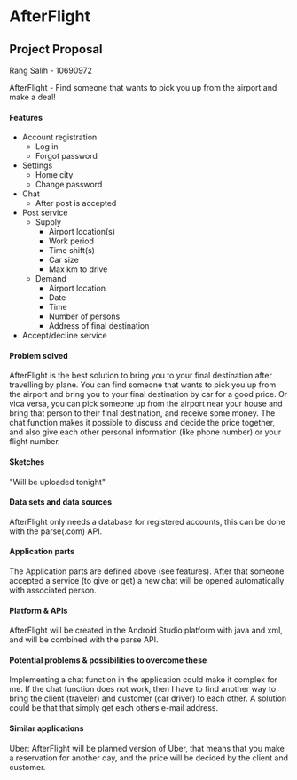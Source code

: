 # AfterFlight
## Project Proposal
Rang Salih - 10690972

AfterFlight - Find someone that wants to pick you up from the airport and make a deal!

#### Features
* Account registration
  * Log in
  * Forgot password
* Settings 
  * Home city
  * Change password
* Chat
  * After post is accepted
* Post service
  * Supply 
  	* Airport location(s)
  	* Work period
  	* Time shift(s)
  	* Car size
  	* Max km to drive
  * Demand
  	* Airport location
  	* Date
  	* Time
  	* Number of persons
  	* Address of final destination
* Accept/decline service

#### Problem solved
AfterFlight is the best solution to bring you to your final destination after travelling by plane. 
You can find someone that wants to pick you up from the airport and bring you to your final destination by car for a good price.
Or vica versa, you can pick someone up from the airport near your house and bring that person to their final destination, and receive some money.
The chat function makes it possible to discuss and decide the price together, and also give each other personal information (like phone number) or your flight number.

#### Sketches
"Will be uploaded tonight"

#### Data sets and data sources
AfterFlight only needs a database for registered accounts, this can be done with the parse(.com) API.

#### Application parts
The Application parts are defined above (see features). After that someone accepted a service (to give or get) a new chat will be opened automatically with associated person.

#### Platform & APIs
AfterFlight will be created in the Android Studio platform with java and xml, and will be combined with the parse API.

#### Potential problems & possibilities to overcome these
Implementing a chat function in the application could make it complex for me. If the chat function does not work, then I have to find another way to bring the client (traveler) and customer (car driver) to each other. A solution could be that that simply get each others e-mail address.

#### Similar applications
Uber: AfterFlight will be planned version of Uber, that means that you make a reservation for another day, and the price will be decided by the client and customer.

